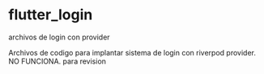 # flutter_login
archivos de login con provider

Archivos de codigo para implantar sistema de login con riverpod provider. NO FUNCIONA.
para revision

